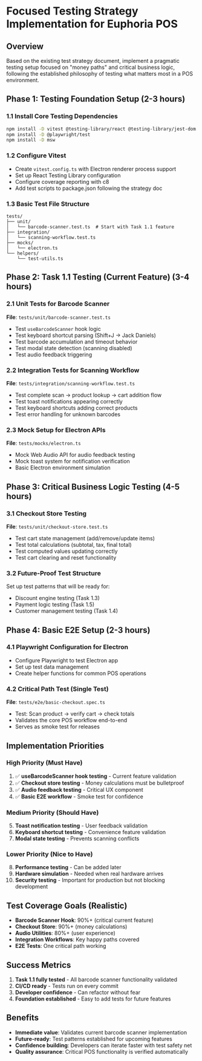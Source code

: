 # Focused Testing Strategy Implementation for Euphoria POS

## Overview
Based on the existing test strategy document, implement a pragmatic testing setup focused on "money paths" and critical business logic, following the established philosophy of testing what matters most in a POS environment.

## Phase 1: Testing Foundation Setup (2-3 hours)

### 1.1 Install Core Testing Dependencies
```bash
npm install -D vitest @testing-library/react @testing-library/jest-dom @vitest/ui c8
npm install -D @playwright/test 
npm install -D msw
```

### 1.2 Configure Vitest
- Create `vitest.config.ts` with Electron renderer process support
- Set up React Testing Library configuration
- Configure coverage reporting with c8
- Add test scripts to package.json following the strategy doc

### 1.3 Basic Test File Structure
```
tests/
├── unit/
│   └── barcode-scanner.test.ts  # Start with Task 1.1 feature
├── integration/
│   └── scanning-workflow.test.ts
├── mocks/
│   └── electron.ts
└── helpers/
    └── test-utils.ts
```

## Phase 2: Task 1.1 Testing (Current Feature) (3-4 hours)

### 2.1 Unit Tests for Barcode Scanner
**File**: `tests/unit/barcode-scanner.test.ts`
- Test `useBarcodeScanner` hook logic
- Test keyboard shortcut parsing (Shift+J → Jack Daniels)
- Test barcode accumulation and timeout behavior
- Test modal state detection (scanning disabled)
- Test audio feedback triggering

### 2.2 Integration Tests for Scanning Workflow
**File**: `tests/integration/scanning-workflow.test.ts`
- Test complete scan → product lookup → cart addition flow
- Test toast notifications appearing correctly
- Test keyboard shortcuts adding correct products
- Test error handling for unknown barcodes

### 2.3 Mock Setup for Electron APIs
**File**: `tests/mocks/electron.ts`
- Mock Web Audio API for audio feedback testing
- Mock toast system for notification verification
- Basic Electron environment simulation

## Phase 3: Critical Business Logic Testing (4-5 hours)

### 3.1 Checkout Store Testing
**File**: `tests/unit/checkout-store.test.ts`
- Test cart state management (add/remove/update items)
- Test total calculations (subtotal, tax, final total)
- Test computed values updating correctly
- Test cart clearing and reset functionality

### 3.2 Future-Proof Test Structure
Set up test patterns that will be ready for:
- Discount engine testing (Task 1.3)
- Payment logic testing (Task 1.5)
- Customer management testing (Task 1.4)

## Phase 4: Basic E2E Setup (2-3 hours)

### 4.1 Playwright Configuration for Electron
- Configure Playwright to test Electron app
- Set up test data management
- Create helper functions for common POS operations

### 4.2 Critical Path Test (Single Test)
**File**: `tests/e2e/basic-checkout.spec.ts`
- Test: Scan product → verify cart → check totals
- Validates the core POS workflow end-to-end
- Serves as smoke test for releases

## Implementation Priorities

### High Priority (Must Have)
1. ✅ **useBarcodeScanner hook testing** - Current feature validation
2. ✅ **Checkout store testing** - Money calculations must be bulletproof
3. ✅ **Audio feedback testing** - Critical UX component
4. ✅ **Basic E2E workflow** - Smoke test for confidence

### Medium Priority (Should Have)
5. **Toast notification testing** - User feedback validation
6. **Keyboard shortcut testing** - Convenience feature validation
7. **Modal state testing** - Prevents scanning conflicts

### Lower Priority (Nice to Have)
8. **Performance testing** - Can be added later
9. **Hardware simulation** - Needed when real hardware arrives
10. **Security testing** - Important for production but not blocking development

## Test Coverage Goals (Realistic)
- **Barcode Scanner Hook**: 90%+ (critical current feature)
- **Checkout Store**: 90%+ (money calculations)
- **Audio Utilities**: 80%+ (user experience)
- **Integration Workflows**: Key happy paths covered
- **E2E Tests**: One critical path working

## Success Metrics
1. **Task 1.1 fully tested** - All barcode scanner functionality validated
2. **CI/CD ready** - Tests run on every commit
3. **Developer confidence** - Can refactor without fear
4. **Foundation established** - Easy to add tests for future features

## Benefits
- **Immediate value**: Validates current barcode scanner implementation
- **Future-ready**: Test patterns established for upcoming features  
- **Confidence building**: Developers can iterate faster with test safety net
- **Quality assurance**: Critical POS functionality is verified automatically
